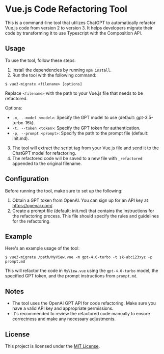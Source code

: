 
# Vue.js Code Refactoring Tool

This is a command-line tool that utilizes ChatGPT to automatically refactor Vue.js code from version 2 to version 3. It helps developers migrate their code by transforming it to use Typescript with the Composition API.

## Usage

To use the tool, follow these steps:

1. Install the dependencies by running `npm install`.
2. Run the tool with the following command:

```
$ vue3-migrate <filename> [options]
```

Replace `<filename>` with the path to your Vue.js file that needs to be refactored.

Options:
- `-m, --model <model>`: Specify the GPT model to use (default: gpt-3.5-turbo-16k).
- `-t, --token <token>`: Specify the GPT token for authentication.
- `-p, --prompt <prompt>`: Specify the path to the prompt file (default: init.md).

3. The tool will extract the script tag from your Vue.js file and send it to the ChatGPT model for refactoring.
4. The refactored code will be saved to a new file with `_refactored` appended to the original filename.

## Configuration

Before running the tool, make sure to set up the following:

1. Obtain a GPT token from OpenAI. You can sign up for an API key at https://openai.com/.
2. Create a prompt file (default: init.md) that contains the instructions for the refactoring process. This file should specify the rules and guidelines for the refactoring.

## Example

Here's an example usage of the tool:

```
$ vue3-migrate /path/MyView.vue -m gpt-4.0-turbo -t sk-abc123xyz -p prompt.md
```

This will refactor the code in `MyView.vue` using the `gpt-4.0-turbo` model, the specified GPT token, and the prompt instructions from `prompt.md`.

## Notes

- The tool uses the OpenAI GPT API for code refactoring. Make sure you have a valid API key and appropriate permissions.
- It's recommended to review the refactored code manually to ensure correctness and make any necessary adjustments.

## License

This project is licensed under the [MIT License](LICENSE).
